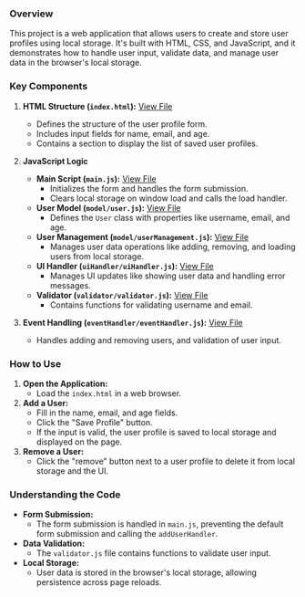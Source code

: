 ### Overview
This project is a web application that allows users to create and store user profiles using local storage. It's built with HTML, CSS, and JavaScript, and it demonstrates how to handle user input, validate data, and manage user data in the browser's local storage.

### Key Components
1. **HTML Structure (`index.html`):** [View File](https://github.com/LynchzDEV/User-Profile-Form-with-Local-Storage/blob/main/index.html)
   - Defines the structure of the user profile form.
   - Includes input fields for name, email, and age.
   - Contains a section to display the list of saved user profiles.

2. **JavaScript Logic**
   - **Main Script (`main.js`):** [View File](https://github.com/LynchzDEV/User-Profile-Form-with-Local-Storage/blob/main/main.js)
     - Initializes the form and handles the form submission.
     - Clears local storage on window load and calls the load handler.
   - **User Model (`model/user.js`):** [View File](https://github.com/LynchzDEV/User-Profile-Form-with-Local-Storage/blob/main/model/user.js)
     - Defines the `User` class with properties like username, email, and age.
   - **User Management (`model/userManagement.js`):** [View File](https://github.com/LynchzDEV/User-Profile-Form-with-Local-Storage/blob/main/model/userManagement.js)
     - Manages user data operations like adding, removing, and loading users from local storage.
   - **UI Handler (`uiHandler/uiHandler.js`):** [View File](https://github.com/LynchzDEV/User-Profile-Form-with-Local-Storage/blob/main/uiHandler/uiHandler.js)
     - Manages UI updates like showing user data and handling error messages.
   - **Validator (`validator/validator.js`):** [View File](https://github.com/LynchzDEV/User-Profile-Form-with-Local-Storage/blob/main/validator/validator.js)
     - Contains functions for validating username and email.

3. **Event Handling (`eventHandler/eventHandler.js`):** [View File](https://github.com/LynchzDEV/User-Profile-Form-with-Local-Storage/blob/main/eventHandler/eventHandler.js)
   - Handles adding and removing users, and validation of user input.

### How to Use
1. **Open the Application:**
   - Load the `index.html` in a web browser.
2. **Add a User:**
   - Fill in the name, email, and age fields.
   - Click the "Save Profile" button.
   - If the input is valid, the user profile is saved to local storage and displayed on the page.
3. **Remove a User:**
   - Click the "remove" button next to a user profile to delete it from local storage and the UI.

### Understanding the Code
- **Form Submission:**
  - The form submission is handled in `main.js`, preventing the default form submission and calling the `addUserHandler`.
- **Data Validation:**
  - The `validator.js` file contains functions to validate user input.
- **Local Storage:**
  - User data is stored in the browser's local storage, allowing persistence across page reloads.
